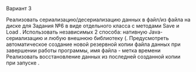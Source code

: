 Вариант 3

Реализовать сериализацию/десериализацию данных в файл/из файла на диске для Задания №6 в виде отдельного класса с методами Save и Load .
Использовать независимых 2 способа: нативную Java-сериализацию и любую внешнюю библиотеку (.
Предусмотреть автоматическое создание новой резервной копии файла данных при завершении работы программы, имя файла - метка времени 
Реализовать восстановление данных из последней созданной копии при запуске .
